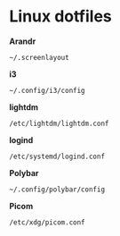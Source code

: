 # Linux dotfiles


**Arandr**
```
~/.screenlayout
```

**i3**
```
~/.config/i3/config
```

**lightdm**
```
/etc/lightdm/lightdm.conf
```

**logind**
```
/etc/systemd/logind.conf
```

**Polybar**
```
~/.config/polybar/config
```

**Picom**
```
/etc/xdg/picom.conf
```
